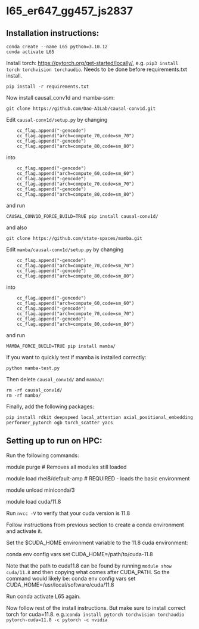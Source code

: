 # l65_er647_gg457_js2837

## Installation instructions:

```
conda create --name L65 python=3.10.12
conda activate L65
```
Install torch: https://pytorch.org/get-started/locally/, e.g. `pip3 install torch torchvision torchaudio`.
Needs to be done before requirements.txt install.

```
pip install -r requirements.txt
```
Now install causal_conv1d and mamba-ssm:
```
git clone https://github.com/Dao-AILab/causal-conv1d.git
```
Edit `causal-conv1d/setup.py` by changing
```
    cc_flag.append("-gencode")
    cc_flag.append("arch=compute_70,code=sm_70")
    cc_flag.append("-gencode")
    cc_flag.append("arch=compute_80,code=sm_80")
```
into
```
    cc_flag.append("-gencode")
    cc_flag.append("arch=compute_60,code=sm_60")
    cc_flag.append("-gencode")
    cc_flag.append("arch=compute_70,code=sm_70")
    cc_flag.append("-gencode")
    cc_flag.append("arch=compute_80,code=sm_80")
```
and run
```
CAUSAL_CONV1D_FORCE_BUILD=TRUE pip install causal-conv1d/
```
and also
```
git clone https://github.com/state-spaces/mamba.git
```
Edit `mamba/causal-conv1d/setup.py` by changing
```
    cc_flag.append("-gencode")
    cc_flag.append("arch=compute_70,code=sm_70")
    cc_flag.append("-gencode")
    cc_flag.append("arch=compute_80,code=sm_80")
```
into
```
    cc_flag.append("-gencode")
    cc_flag.append("arch=compute_60,code=sm_60")
    cc_flag.append("-gencode")
    cc_flag.append("arch=compute_70,code=sm_70")
    cc_flag.append("-gencode")
    cc_flag.append("arch=compute_80,code=sm_80")
```
and run
```
MAMBA_FORCE_BUILD=TRUE pip install mamba/
```

If you want to quickly test if mamba is installed correctly:
```
python mamba-test.py
```
Then delete `causal_conv1d/` and `mamba/`:
```
rm -rf causal_conv1d/
rm -rf mamba/
```

Finally, add the following packages:
```
pip install rdkit deepspeed local_attention axial_positional_embedding performer_pytorch ogb torch_scatter yacs
```

## Setting up to run on HPC:
Run the following commands:

module purge                               # Removes all modules still loaded

module load rhel8/default-amp              # REQUIRED - loads the basic environment

module unload miniconda/3

module load cuda/11.8

Run `nvcc -V` to verify that your cuda version is 11.8

Follow instructions from previous section to create a conda environment and activate it. 

Set the $CUDA_HOME environment variable to the 11.8 cuda environment:

conda env config vars set CUDA_HOME=/path/to/cuda-11.8

Note that the path to cuda11.8 can be found by running `module show cuda/11.8` and then copying what comes after CUDA_PATH. So the command would likely be:
conda env config vars set CUDA_HOME=/usr/local/software/cuda/11.8

Run conda activate L65 again.

Now follow rest of the install instructions. But make sure to install correct torch for cuda=11.8. e.g.:`conda install pytorch torchvision torchaudio pytorch-cuda=11.8 -c pytorch -c nvidia`